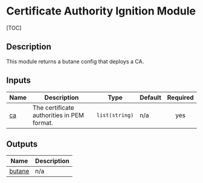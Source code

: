 <!-- BEGIN_TF_DOCS -->
# Certificate Authority Ignition Module

[TOC]

## Description

This module returns a butane config that deploys a CA.

## Inputs

| Name | Description | Type | Default | Required |
|------|-------------|------|---------|:--------:|
| <a name="input_ca"></a> [ca](#input\_ca) | The certificate authorities in PEM format. | `list(string)` | n/a | yes |

## Outputs

| Name | Description |
|------|-------------|
| <a name="output_butane"></a> [butane](#output\_butane) | n/a |
<!-- END_TF_DOCS -->
